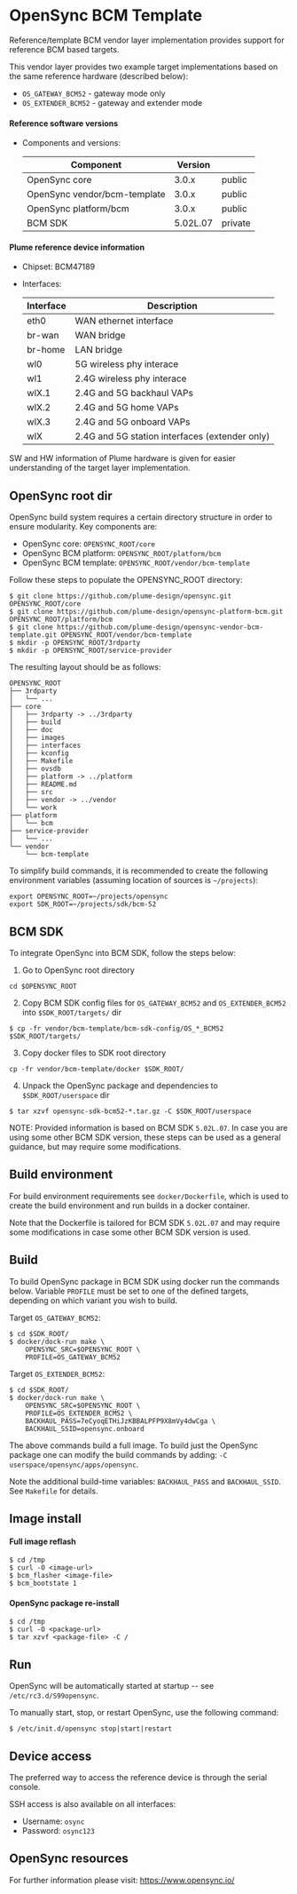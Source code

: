OpenSync BCM Template
=====================

Reference/template BCM vendor layer implementation provides support for reference
BCM based targets.

This vendor layer provides two example target implementations based on the same
reference hardware (described below):
* `OS_GATEWAY_BCM52` - gateway mode only
* `OS_EXTENDER_BCM52` - gateway and extender mode

#### Reference software versions

* Components and versions:

    | Component                    | Version  |         |
    |------------------------------|----------|---------|
    | OpenSync core                | 3.0.x    | public  |
    | OpenSync vendor/bcm-template | 3.0.x    | public  |
    | OpenSync platform/bcm        | 3.0.x    | public  |
    | BCM SDK                      | 5.02L.07 | private |


#### Plume reference device information

* Chipset: BCM47189

* Interfaces:

    | Interface     | Description                                       |
    |---------------|---------------------------------------------------|
    | eth0          | WAN ethernet interface                            |
    | br-wan        | WAN bridge                                        |
    | br-home       | LAN bridge                                        |
    | wl0           | 5G wireless phy interace                          |
    | wl1           | 2.4G wireless phy interace                        |
    | wlX.1         | 2.4G and 5G backhaul VAPs                         |
    | wlX.2         | 2.4G and 5G home VAPs                             |
    | wlX.3         | 2.4G and 5G onboard VAPs                          |
    | wlX           | 2.4G and 5G station interfaces (extender only)    |

SW and HW information of Plume hardware is given for easier understanding of
the target layer implementation.


OpenSync root dir
-----------------

OpenSync build system requires a certain directory structure in order to ensure
modularity. Key components are:

* OpenSync core:         `OPENSYNC_ROOT/core`
* OpenSync BCM platform: `OPENSYNC_ROOT/platform/bcm`
* OpenSync BCM template: `OPENSYNC_ROOT/vendor/bcm-template`

Follow these steps to populate the OPENSYNC_ROOT directory:

```
$ git clone https://github.com/plume-design/opensync.git OPENSYNC_ROOT/core
$ git clone https://github.com/plume-design/opensync-platform-bcm.git OPENSYNC_ROOT/platform/bcm
$ git clone https://github.com/plume-design/opensync-vendor-bcm-template.git OPENSYNC_ROOT/vendor/bcm-template
$ mkdir -p OPENSYNC_ROOT/3rdparty
$ mkdir -p OPENSYNC_ROOT/service-provider
```

The resulting layout should be as follows:

```
OPENSYNC_ROOT
├── 3rdparty
│   └── ...
├── core
│   ├── 3rdparty -> ../3rdparty
│   ├── build
│   ├── doc
│   ├── images
│   ├── interfaces
│   ├── kconfig
│   ├── Makefile
│   ├── ovsdb
│   ├── platform -> ../platform
│   ├── README.md
│   ├── src
│   ├── vendor -> ../vendor
│   └── work
├── platform
│   └── bcm
├── service-provider
│   └── ...
└── vendor
    └── bcm-template
```

To simplify build commands, it is recommended to create the following
environment variables (assuming location of sources is `~/projects`):

```
export OPENSYNC_ROOT=~/projects/opensync
export SDK_ROOT=~/projects/sdk/bcm-52
```


BCM SDK
-------

To integrate OpenSync into BCM SDK, follow the steps below:

1. Go to OpenSync root directory
```
cd $OPENSYNC_ROOT
```

2. Copy BCM SDK config files for `OS_GATEWAY_BCM52` and `OS_EXTENDER_BCM52` into
   `$SDK_ROOT/targets/` dir

```
$ cp -fr vendor/bcm-template/bcm-sdk-config/OS_*_BCM52  $SDK_ROOT/targets/
```

3. Copy docker files to SDK root directory

```
cp -fr vendor/bcm-template/docker $SDK_ROOT/
```

4. Unpack the OpenSync package and dependencies to `$SDK_ROOT/userspace` dir

```
$ tar xzvf opensync-sdk-bcm52-*.tar.gz -C $SDK_ROOT/userspace
```

NOTE: Provided information is based on BCM SDK `5.02L.07`. In case you are
using some other BCM SDK version, these steps can be used as a general guidance,
but may require some modifications.


Build environment
-----------------

For build environment requirements see `docker/Dockerfile`, which is used to
create the build environment and run builds in a docker container.

Note that the Dockerfile is tailored for BCM SDK `5.02L.07` and may require some
modifications in case some other BCM SDK version is used.


Build
-----

To build OpenSync package in BCM SDK using docker run the commands below.
Variable `PROFILE` must be set to one of the defined targets, depending on
which variant you wish to build.

Target `OS_GATEWAY_BCM52`:

```
$ cd $SDK_ROOT/
$ docker/dock-run make \
    OPENSYNC_SRC=$OPENSYNC_ROOT \
    PROFILE=OS_GATEWAY_BCM52
```

Target `OS_EXTENDER_BCM52`:

```
$ cd $SDK_ROOT/
$ docker/dock-run make \
    OPENSYNC_SRC=$OPENSYNC_ROOT \
    PROFILE=OS_EXTENDER_BCM52 \
    BACKHAUL_PASS=7eCyoqETHiJzKBBALPFP9X8mVy4dwCga \
    BACKHAUL_SSID=opensync.onboard
```

The above commands build a full image. To build just the OpenSync package one
can modify the build commands by adding: `-C userspace/opensync/apps/opensync`.

Note the additional build-time variables: `BACKHAUL_PASS` and `BACKHAUL_SSID`.
See `Makefile` for details.


Image install
-------------

#### Full image reflash

```
$ cd /tmp
$ curl -O <image-url>
$ bcm_flasher <image-file>
$ bcm_bootstate 1
```

#### OpenSync package re-install

```
$ cd /tmp
$ curl -O <package-url>
$ tar xzvf <package-file> -C /
```


Run
---

OpenSync will be automatically started at startup -- see `/etc/rc3.d/S99opensync`.

To manually start, stop, or restart OpenSync, use the following command:

```
$ /etc/init.d/opensync stop|start|restart
```


Device access
-------------

The preferred way to access the reference device is through the serial console.

SSH access is also available on all interfaces:
* Username: `osync`
* Password: `osync123`


OpenSync resources
------------------

For further information please visit: https://www.opensync.io/
